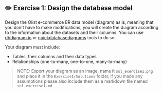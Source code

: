 ## ✏️ Exercise 1: Design the database model 
Design the Olist e-commerce ER data model (diagram) as is, meaning that you don't have to make modifications, you will 
create the diagram according to the information about the datasets and their columns. You can use [dbdiagram.io](https://dbdiagram.io/) 
or [quickdatabasediagrams](https://app.quickdatabasediagrams.com/#/) tools to do so. 

Your diagram must include: 
* Tables, their columns and their data types
* Relationships (one-to-many, one-to-one, many-to-many)

> NOTE: Export your diagram as an image, name it `sol_exercise1.png` and place it in the `Exercise1/Solutions` folder, 
> if you made any assumptions please also include them as a markdown file named `sol_exercise1.md`
